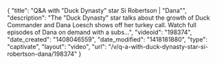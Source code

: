 {
    "title": "Q&A with \"Duck Dynasty\" star Si Robertson | \"Dana\"",
    "description": "The \"Duck Dynasty\" star talks about the growth of Duck Commander and Dana Loesch shows off her turkey call. Watch full episodes of Dana on demand with a subs...",
    "videoid": "198374",
    "date_created": "1408046559",
    "date_modified": "1418181880",
    "type": "captivate",
    "layout": "video",
    "url": "\/v\/q-a-with-duck-dynasty-star-si-robertson-dana\/198374"
}